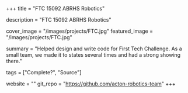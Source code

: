 +++
title = "FTC 15092 ABRHS Robotics"

description = "FTC 15092 ABRHS Robotics"

cover_image = "/images/projects/FTC.jpg"
featured_image = "/images/projects/FTC.jpg"

summary = "Helped design and write code for First Tech Challenge. As a small team, we made it to states several times and had a strong showing there."

tags = ["Complete?", "Source"]

website = ""
git_repo = "https://github.com/acton-robotics-team"
+++

